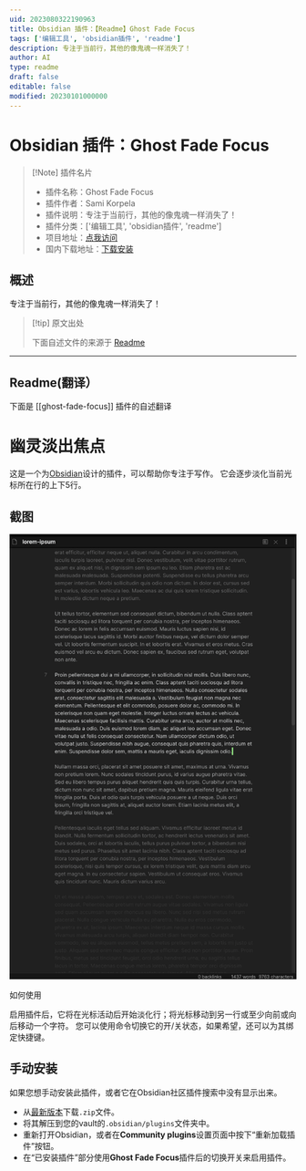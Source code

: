 ```yaml
---
uid: 2023080322190963
title: Obsidian 插件：【Readme】Ghost Fade Focus
tags: ['编辑工具', 'obsidian插件', 'readme']
description: 专注于当前行，其他的像鬼魂一样消失了！
author: AI
type: readme
draft: false
editable: false
modified: 20230101000000
---
```


# Obsidian 插件：Ghost Fade Focus

> [!Note] 插件名片
> - 插件名称：Ghost Fade Focus
> - 插件作者：Sami Korpela
> - 插件说明：专注于当前行，其他的像鬼魂一样消失了！
> - 插件分类：['编辑工具', 'obsidian插件', 'readme']
> - 项目地址：[点我访问](https://github.com/skipadu/obsidian-ghost-fade-focus)
> - 国内下载地址：[下载安装](https://pkmer.cn/products/plugin/pluginMarket/?ghost-fade-focus)

## 概述

专注于当前行，其他的像鬼魂一样消失了！



> [!tip] 原文出处
> 
>下面自述文件的来源于 [Readme](https://ghproxy.net/https://raw.githubusercontent.com/skipadu/obsidian-ghost-fade-focus/main/README.md)
> 

---

## Readme(翻译）

下面是 [[ghost-fade-focus]] 插件的自述翻译


# 幽灵淡出焦点

这是一个为[Obsidian](https://obsidian.md/)设计的插件，可以帮助你专注于写作。
它会逐步淡化当前光标所在行的上下5行。

## 截图

![Focus](https://raw.githubusercontent.com/skipadu/obsidian-ghost-fade-focus/main/images/focus.png "Focus")

如何使用

启用插件后，它将在光标活动后开始淡化行；将光标移动到另一行或至少向前或向后移动一个字符。
您可以使用命令切换它的开/关状态，如果希望，还可以为其绑定快捷键。

## 手动安装

如果您想手动安装此插件，或者它在Obsidian社区插件搜索中没有显示出来。

- 从[最新版本](https://github.com/skipadu/obsidian-ghost-fade-focus/releases/latest)下载`.zip`文件。
- 将其解压到您的vault的`.obsidian/plugins`文件夹中。
- 重新打开Obsidian，或者在**Community plugins**设置页面中按下“重新加载插件”按钮。
- 在“已安装插件”部分使用**Ghost Fade Focus**插件后的切换开关来启用插件。



